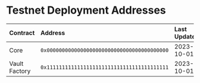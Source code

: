 # Testnet Deployment Addresses

| Contract      | Address                                      | Last Update |
| :------------ | :------------------------------------------- | :---------- |
| Core          | `0x0000000000000000000000000000000000000000` | 2023-10-01  |
| Vault Factory | `0x1111111111111111111111111111111111111111` | 2023-10-01  |
